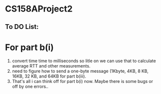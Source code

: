 CS158AProject2
==============
To DO List: 
-----------
# For part b(i)

1. convert time time to milliseconds so litle on we can use that to calculate average RTT and other measurements.
2. need to figure how to send a one-byte message (1Kbyte, 4KB, 8 KB, 16KB, 32 KB, and 64KB for part b(iii).
3. That's all i can think off for part b(i) now. Maybe there is some bugs or off by one errors..

